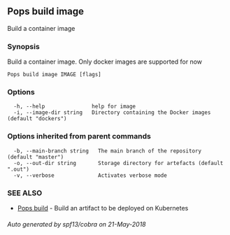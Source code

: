 ## Pops build image

Build a container image

### Synopsis

Build a container image.
  Only docker images are supported for now

```
Pops build image IMAGE [flags]
```

### Options

```
  -h, --help               help for image
  -i, --image-dir string   Directory containing the Docker images (default "dockers")
```

### Options inherited from parent commands

```
  -b, --main-branch string   The main branch of the repository (default "master")
  -o, --out-dir string       Storage directory for artefacts (default ".out")
  -v, --verbose              Activates verbose mode
```

### SEE ALSO

* [Pops build](Pops_build.md)	 - Build an artifact to be deployed on Kubernetes

###### Auto generated by spf13/cobra on 21-May-2018
